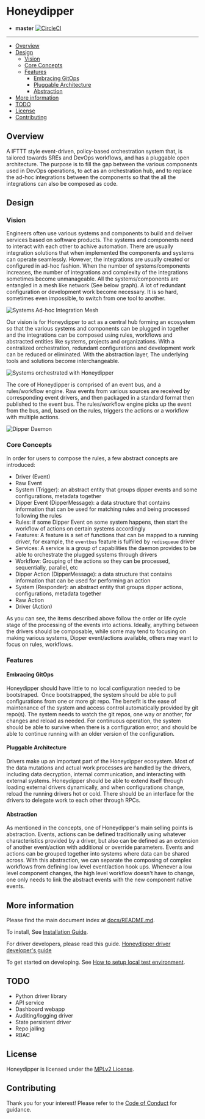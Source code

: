 # Honeydipper

 * **master** [![CircleCI](https://circleci.com/gh/honeyscience/honeydipper.svg?style=svg&circle-token=60ce48f25e09dc164d4bdcff204182e2570fcf0d)](https://circleci.com/gh/honeyscience/honeydipper)

---

<!-- toc -->

- [Overview](#overview)
- [Design](#design)
  * [Vision](#vision)
  * [Core Concepts](#core-concepts)
  * [Features](#features)
    + [Embracing GitOps](#embracing-gitops)
    + [Pluggable Architecture](#pluggable-architecture)
    + [Abstraction](#abstraction)
- [More information](#more-information)
- [TODO](#todo)
- [License](#license)
- [Contributing](#contributing)

<!-- tocstop -->

## Overview
A IFTTT style event-driven, policy-based orchestration system that, is tailored towards SREs and DevOps workflows, and has a pluggable open architecture. The purpose is to fill the gap between the various components used in DevOps operations, to act as an orchestration hub, and to replace the ad-hoc integrations between the components so that the all the integrations can also be composed as code.

## Design

### Vision
Engineers often use various systems and components to build and deliver services based on software products. The systems and components need to interact with each other to achive automation. There are usually integration solutions that when implemented the components and systems can operate seamlessly. However, the integrations are usually created or configured in ad-hoc fashion. When the number of systems/components increases, the number of integrations and complexity of the integrations sometimes become unmanageable. All the systems/components are entangled in a mesh like network (See below graph). A lot of redundant configuration or development work become necessary. It is so hard, sometimes even impossible, to switch from one tool to another.

![Systems Ad-hoc Integration Mesh](./docs/DevOpsSystemsAd-hocIntegrationMesh.png)

Our vision is for Honeydipper to act as a central hub forming an ecosystem so that the various systems and components can be plugged in together and the integrations can be composed using rules, workflows and abstracted entities like systems, projects and organizations. With a centralized orchestration, redundant configurations and development work can be reduced or eliminated. With the abstraction layer, The underlying tools and solutions become interchangeable.

![Systems orchestrated with Honeydipper](./docs/DevOpsSystemsHoneydipper.png)

The core of Honeydipper is comprised of an event bus, and a rules/workflow engine. Raw events from various sources are received by corresponding event drivers, and then packaged in a standard format then published to the event bus. The rules/workflow engine picks up the event from the bus, and, based on the rules, triggers the actions or a workflow with multiple actions.

![Dipper Daemon](./docs/DipperDaemon.png)

### Core Concepts
In order for users to compose the rules, a few abstract concepts are introduced:

 * Driver (Event)
 * Raw Event
 * System (Trigger): an abstract entity that groups dipper events and some configurations, metadata together
 * Dipper Event (DipperMessage): a data structure that contains information that can be used for matching rules and being processed following the rules
 * Rules: if some Dipper Event on some system happens, then start the workflow of actions on certain systems accordingly
 * Features: A feature is a set of functions that can be mapped to a running driver, for example, the `eventbus` feature is fulfilled by `redisqueue` driver
 * Services: A service is a group of capabilities the daemon provides to be able to orchestrate the plugged systems through drivers 
 * Workflow: Grouping of the actions so they can be processed, sequentially, parallel, etc
 * Dipper Action (DipperMessage): a data structure that contains information that can be used for performing an action
 * System (Responder): an abstract entity that groups dipper actions, configurations, metadata together
 * Raw Action
 * Driver (Action)

As you can see, the items described above follow the order or life cycle stage of the processing of the events into actions. Ideally, anything between the drivers should be composable, while some may tend to focusing on making various systems, Dipper event/actions available, others may want to focus on rules, workflows.

### Features

#### Embracing GitOps
Honeydipper should have little to no local configuration needed to be bootstraped.  Once bootstrapped, the system should be able to pull configurations from one or more git repo. The benefit is the ease of maintenance of the system and access control automatically provided by git repo(s). The system needs to watch the git repos, one way or another, for changes and reload as needed. For continuous operation, the system should be able to survive when there is a configuration error, and should be able to continue running with an older version of the configuration.

#### Pluggable Architecture
Drivers make up an important part of the Honeydipper ecosystem. Most of the data mutations and actual work processes are handled by the drivers, including data decryption, internal communication, and interacting with external systems. Honeydipper should be able to extend itself through loading external drivers dynamically, and when configurations change, reload the running drivers hot or cold. There should be an interface for the drivers to delegate work to each other through RPCs.

#### Abstraction
As mentioned in the concepts, one of Honeydipper's main selling points is abstraction. Events, actions can be defined traditionally using whatever characteristics provided by a driver, but also can be defined as an extension of another event/action with additional or override parameters. Events and actions can be grouped together into systems where data can be shared across. With this abstraction, we can separate the composing of complex workflows from defining low level event/action hook ups. Whenever a low level component changes, the high level workflow doesn't have to change, one only needs to link the abstract events with the new component native events.

## More information

Please find the main document index at [docs/README.md](./docs/README.md).

To install, See [Installation Guide](./docs/INSTALL.md).

For driver developers, please read this guide. [Honeydipper driver developer's guide](./docs/developer.md)

To get started on developing. See [How to setup local test environment](./docs/howtos/setup_local.md).

## TODO
 * Python driver library
 * API service
 * Dashboard webapp
 * Auditing/logging driver
 * State persistent driver
 * Repo jailing
 * RBAC

## License

Honeydipper is licensed under the [MPLv2 License](./LICENSE).

## Contributing

Thank you for your interest! Please refer to the [Code of Conduct](./CODE_OF_CONDUCT.md) for guidance.
